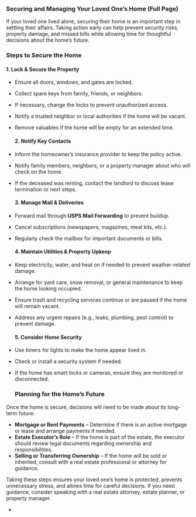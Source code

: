 ### Securing and Managing Your Loved One’s Home (Full Page)

If your loved one lived alone, securing their home is an important step in settling their affairs. Taking action early can help prevent security risks, property damage, and missed bills while allowing time for thoughtful decisions about the home’s future.

### Steps to Secure the Home

#### 1\. Lock & Secure the Property

* Ensure all doors, windows, and gates are locked.  
* Collect spare keys from family, friends, or neighbors.  
* If necessary, change the locks to prevent unauthorized access.  
* Notify a trusted neighbor or local authorities if the home will be vacant.  
* Remove valuables if the home will be empty for an extended time.

  #### 2\. Notify Key Contacts

* Inform the homeowner’s insurance provider to keep the policy active.  
* Notify family members, neighbors, or a property manager about who will check on the home.  
* If the deceased was renting, contact the landlord to discuss lease termination or next steps.

  #### 3\. Manage Mail & Deliveries

* Forward mail through **USPS Mail Forwarding** to prevent buildup.  
* Cancel subscriptions (newspapers, magazines, meal kits, etc.).  
* Regularly check the mailbox for important documents or bills.

  #### 4\. Maintain Utilities & Property Upkeep

* Keep electricity, water, and heat on if needed to prevent weather-related damage.  
* Arrange for yard care, snow removal, or general maintenance to keep the home looking occupied.  
* Ensure trash and recycling services continue or are paused if the home will remain vacant.  
* Address any urgent repairs (e.g., leaks, plumbing, pest control) to prevent damage.

  #### 5\. Consider Home Security

* Use timers for lights to make the home appear lived in.  
* Check or install a security system if needed.  
* If the home has smart locks or cameras, ensure they are monitored or disconnected.

  ### Planning for the Home’s Future

Once the home is secure, decisions will need to be made about its long-term future:

* **Mortgage or Rent Payments** – Determine if there is an active mortgage or lease and arrange payments if needed.  
* **Estate Executor’s Role** – If the home is part of the estate, the executor should review legal documents regarding ownership and responsibilities.  
* **Selling or Transferring Ownership** – If the home will be sold or inherited, consult with a real estate professional or attorney for guidance.

Taking these steps ensures your loved one’s home is protected, prevents unnecessary stress, and allows time for careful decisions. If you need guidance, consider speaking with a real estate attorney, estate planner, or property manager.

- 

## 